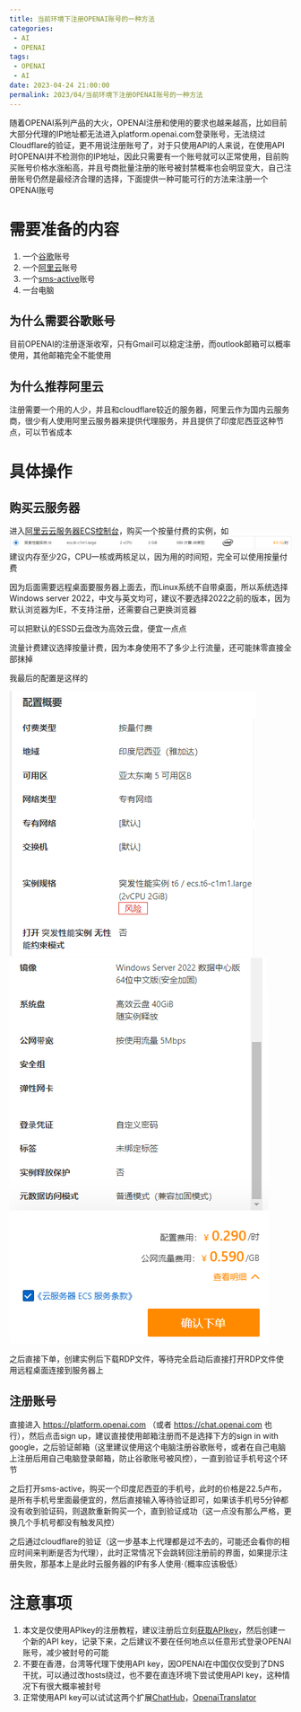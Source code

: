 ```yaml
---
title: 当前环境下注册OPENAI账号的一种方法
categories:
 - AI
 - OPENAI
tags: 
 - OPENAI
 - AI
date: 2023-04-24 21:00:00
permalink: 2023/04/当前环境下注册OPENAI账号的一种方法
---
```


随着OPENAI系列产品的大火，OPENAI注册和使用的要求也越来越高，比如目前大部分代理的IP地址都无法进入platform.openai.com登录账号，无法绕过Cloudflare的验证，更不用说注册账号了，对于只使用API的人来说，在使用API时OPENAI并不检测你的IP地址，因此只需要有一个账号就可以正常使用，目前购买账号价格水涨船高，并且号商批量注册的账号被封禁概率也会明显变大，自己注册账号仍然是最经济合理的选择，下面提供一种可能可行的方法来注册一个OPENAI账号

# 需要准备的内容

1. 一个[谷歌](https://mail.google.com)账号
2. 一个[阿里云](https://cn.aliyun.com)账号
3. 一个[sms-active](https://sms-activate.org/cn)账号
4. 一台电脑

## 为什么需要谷歌账号

目前OPENAI的注册逐渐收窄，只有Gmail可以稳定注册，而outlook邮箱可以概率使用，其他邮箱完全不能使用

## 为什么推荐阿里云

注册需要一个用的人少，并且和cloudflare较近的服务器，阿里云作为国内云服务商，很少有人使用阿里云服务器来提供代理服务，并且提供了印度尼西亚这种节点，可以节省成本

# 具体操作

## 购买云服务器

进入[阿里云云服务器ECS控制台](https://ecs-buy.aliyun.com/)，购买一个按量付费的实例，如
![aliyun_cloud](img/aliyun_cloud.png)
建议内存至少2G，CPU一核或两核足以，因为用的时间短，完全可以使用按量付费

因为后面需要远程桌面要服务器上面去，而Linux系统不自带桌面，所以系统选择Windows server 2022，中文与英文均可，建议不要选择2022之前的版本，因为默认浏览器为IE，不支持注册，还需要自己更换浏览器

可以把默认的ESSD云盘改为高效云盘，便宜一点点

流量计费建议选择按量计费，因为本身使用不了多少上行流量，还可能抹零直接全部抹掉

我最后的配置是这样的

![config_1](img/config_1.png)
![config_2](img/config_2.png)

之后直接下单，创建实例后下载RDP文件，等待完全启动后直接打开RDP文件使用远程桌面连接到服务器上

## 注册账号

直接进入 https://platform.openai.com （或者 https://chat.openai.com 也行），然后点击sign up，建议直接使用邮箱注册而不是选择下方的sign in with google，之后验证邮箱（这里建议使用这个电脑注册谷歌账号，或者在自己电脑上注册后用自己电脑登录邮箱，防止谷歌账号被风控），一直到验证手机号这个环节

之后打开sms-active，购买一个印度尼西亚的手机号，此时的价格是22.5卢布，是所有手机号里面最便宜的，然后直接输入等待验证即可，如果该手机号5分钟都没有收到验证码，则退款重新购买一个，直到验证成功（这一点没有那么严格，更换几个手机号都没有触发风控）

之后通过cloudflare的验证（这一步基本上代理都是过不去的，可能还会看你的相应时间来判断是否为代理），此时正常情况下会跳转回注册前的界面，如果提示注册失败，那基本上是此时云服务器的IP有多人使用·（概率应该极低）

# 注意事项

1. 本文是仅使用APIkey的注册教程，建议注册后立刻[获取APIkey](https://platform.openai.com/account/api-keys)，然后创建一个新的API key，记录下来，之后建议不要在任何地点以任意形式登录OPENAI账号，减少被封号的可能
2. 不要在香港，台湾等代理下使用API key，因OPENAI在中国仅仅受到了DNS干扰，可以通过改hosts绕过，也不要在直连环境下尝试使用API key，这种情况下有很大概率被封号
3. 正常使用API key可以试试这两个扩展[ChatHub](https://chrome.google.com/webstore/detail/chathub-all-in-one-chatbo/iaakpnchhognanibcahlpcplchdfmgma)，[OpenaiTranslator](https://chrome.google.com/webstore/detail/openai-translator/ogjibjphoadhljaoicdnjnmgokohngcc)